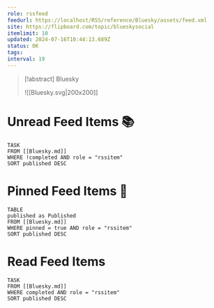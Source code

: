 ```yaml
---
role: rssfeed
feedurl: https://localhost/RSS/reference/Bluesky/assets/feed.xml
site: https://flipboard.com/topic/blueskysocial
itemlimit: 10
updated: 2024-07-16T10:44:13.689Z
status: OK
tags: 
interval: 19
---
```

> [!abstract] Bluesky
> 
>
> ![[Bluesky.svg|200x200]]
# Unread Feed Items 📚
~~~dataview
TASK
FROM [[Bluesky.md]]
WHERE !completed AND role = "rssitem"
SORT published DESC
~~~

# Pinned Feed Items 📌
~~~dataview
TABLE
published as Published
FROM [[Bluesky.md]]
WHERE pinned = true AND role = "rssitem"
SORT published DESC
~~~

# Read Feed Items
~~~dataview
TASK
FROM [[Bluesky.md]]
WHERE completed AND role = "rssitem"
SORT published DESC
~~~